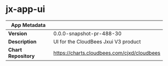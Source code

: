 # jx-app-ui

|App Metadata||
|---|---|
| **Version** | 0.0.0-snapshot-pr-488-30 |
| **Description** | UI for the CloudBees Jxui V3 product |
| **Chart Repository** | https://charts.cloudbees.com/cjxd/cloudbees |
